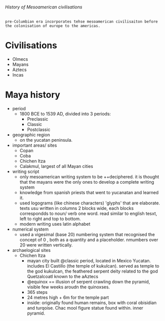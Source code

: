 ###### History of Mesoamerican civilisations
    pre-Columbian era incorporates tehse mesoamerican civilisaiton before the colonisation of europe to the americas. 

# Civilisations
- Olmecs
- Mayans
- Aztecs
- Incas

# Maya history
- period
    + 1800 BCE to 1539 AD, divided into 3 periods:
        * Preclassic
        * Classic
        * Postclassic
- geographic region
    + on the yucatan peninsula. 
- important areas/ sites
    + Copan
    + Coba
    + Chichen Itza
    + Calakmul, largest of all Mayan cities
- writing script
    + only mesoamerican writing system to be ++deciphered. it is thought that the mayans were the only ones to develop a complete writing system
    + knowledge from spanish priests that went to yucanatan and learned it.
    + used logograms (like chinese characters) 'glyphs' that are elaborate. texts usu written in columns 2 blocks wide, each blocks correspondds to noun/ verb one word. read similar to english tesxt, left to right and top to bottom.
    + modern writing uses latin alphabet
- numerical system
    + used a vigesimal (base 20) numbering system that recognised the concept of 0 , both as a quantity and a placeholder. nmumbers over 20 were written vertically.
- archaelogical sites
    + Chichen Itza
        * mayan city built @classic period, located in Mexico Yucatan. includes El Castillo (the temple of kukulcan). served as temple to the god kukulcan, the feathered serpent deity related to the god Quetzalcoatl known to the aAztecs
        * @equinox == illusion of serpent crawling down the pyramid, visible few weeks aroudn the quinoxses.
        * 365 steps
        * 24 metres high + 6m for the temple part
        * inside: originally found human remains, box with coral obisidian and turqoise. Chac mool figure statue found within. inner pyramid.